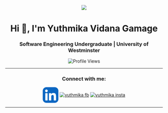 <p align="center" ><img  src = "https://github.com/7oSkaaa/7oSkaaa/blob/main/Images/about_me.gif?raw=true" width = 100px></p>
<h1 align="center">Hi 👋, I'm Yuthmika Vidana Gamage</h1>
<h3 align="center">Software Engineering Undergraduate | University of Westminster</h3>
<p align="center">
  <img src="https://komarev.com/ghpvc/?username=yuthmikagamage&color=blue" alt="Profile Views">
</p>



---

<h3 align="center">Connect with me:</h3>
<p align="center">
<a href="https://www.linkedin.com/in/yuthmika-gamage-187bb4296/" target="blank"><img align="center" src="https://github.com/tandpfun/skill-icons/blob/main/icons/LinkedIn.svg" alt="yuthmikagamage" height="50" width="50" /></a>
<a href="https://www.facebook.com/people/Yuthmika-Vidana-Gamage/pfbid0SmJeDicnSQTs629WKLXSeTZ5drqUq41brJHT7RDQKfSBPR981UjpE4PUHCdKKDWql/?mibextid=LQQJ4d&rdid=CvUZV6GdibKDG5Yu&share_url=https%3A%2F%2Fwww.facebook.com%2Fshare%2Fd4Q58U7Sy2uYEa7g%2F%3Fmibextid%3DLQQJ4d" target="blank"><img align="center" src="https://raw.githubusercontent.com/rahuldkjain/github-profile-readme-generator/master/src/images/icons/Social/facebook.svg" alt="yuthmika fb" height="50" width="50" /></a>
<a href="https://www.instagram.com/yuthmika_vg" target="blank"><img align="center" src="https://www.edigitalagency.com.au/wp-content/uploads/new-Instagram-icon-png-full-colour.png" alt="yuthmika insta" height="50" width="50" /></a>
</p>

---
